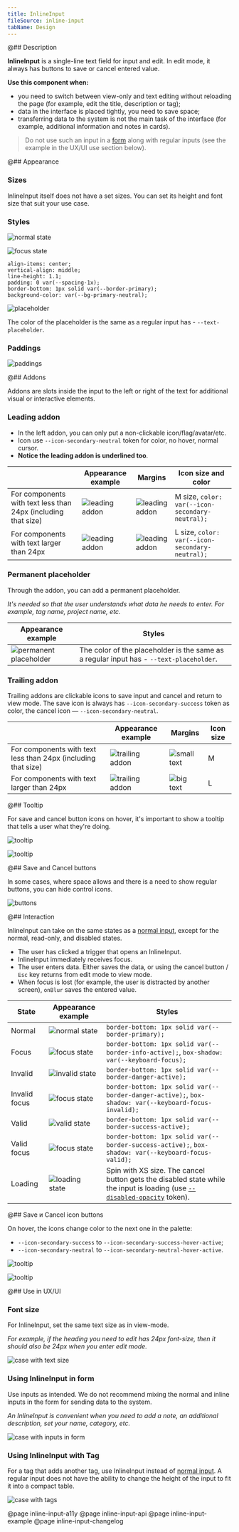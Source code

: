 ```yaml
---
title: InlineInput
fileSource: inline-input
tabName: Design
---
```


@## Description

**InlineInput** is a single-line text field for input and edit. In edit mode, it always has buttons to save or cancel entered value.

**Use this component when:**

- you need to switch between view-only and text editing without reloading the page (for example, edit the title, description or tag);
- data in the interface is placed tightly, you need to save space;
- transferring data to the system is not the main task of the interface (for example, additional information and notes in cards).

> Do not use such an input in a [form](/patterns/form/) along with regular inputs (see the example in the UX/UI use section below).

@## Appearance

### Sizes

InlineInput itself does not have a set sizes. You can set its height and font size that suit your use case.

### Styles

![normal state](static/normal.png)

![focus state](static/focus.png)

```
align-items: center;
vertical-align: middle;
line-height: 1.1;
padding: 0 var(--spacing-1x);
border-bottom: 1px solid var(--border-primary);
background-color: var(--bg-primary-neutral);
```

![placeholder](static/normal-placeholder.png)

The color of the placeholder is the same as a regular input has - `--text-placeholder`.

### Paddings

![paddings](static/paddings.png)

@## Addons

Addons are slots inside the input to the left or right of the text for additional visual or interactive elements.

### Leading addon

- In the left addon, you can only put a non-clickable icon/flag/avatar/etc.
- Icon use `--icon-secondary-neutral` token for color, no hover, normal cursor.
- **Notice the leading addon is underlined too**.

|                                                               | Appearance example                               | Margins                                                | Icon size and color                             |
| ------------------------------------------------------------- | ------------------------------------------------ | ------------------------------------------------------ | ----------------------------------------------- |
| For components with text less than 24px (including that size) | ![leading addon](static/leading-addon-focus.png) | ![leading addon](static/leading-addon-margins.png)     | M size, `color: var(--icon-secondary-neutral);` |
| For components with text larger than 24px                     | ![leading addon](static/leading-addon-big.png)   | ![leading addon](static/leading-addon-big-margins.png) | L size, `color: var(--icon-secondary-neutral);` |

### Permanent placeholder

Through the addon, you can add a permanent placeholder.

_It's needed so that the user understands what data he needs to enter. For example, tag name, project name, etc._

| Appearance example                                         | Styles                                                                                  |
| ---------------------------------------------------------- | --------------------------------------------------------------------------------------- |
| ![permanent placeholder](static/permanent-placeholder.png) | The color of the placeholder is the same as a regular input has - `--text-placeholder`. |

### Trailing addon

Trailing addons are clickable icons to save input and cancel and return to view mode.
The save icon is always has `--icon-secondary-success` token as color, the cancel icon — `--icon-secondary-neutral`.

|                                                               | Appearance example                                       | Margins                              | Icon size |
| ------------------------------------------------------------- | -------------------------------------------------------- | ------------------------------------ | --------- |
| For components with text less than 24px (including that size) | ![trailing addon](static/trailing-addon-margins.png)     | ![small text](static/small-text.png) | M         |
| For components with text larger than 24px                     | ![trailing addon](static/trailing-addon-big-margins.png) | ![big text](static/big-text.png)     | L         |

@## Tooltip

For save and cancel button icons on hover, it's important to show a tooltip that tells a user what they're doing.

![tooltip](static/tooltip2.png)

![tooltip](static/tooltip1.png)

@## Save and Cancel buttons

In some cases, where space allows and there is a need to show regular buttons, you can hide control icons.

![buttons](static/buttons.png)

@## Interaction

InlineInput can take on the same states as a [normal input](/components/input/), except for the normal, read-only, and disabled states.

- The user has clicked a trigger that opens an InlineInput.
- InlineInput immediately receives focus.
- The user enters data. Either saves the data, or using the cancel button / `Esc` key returns from edit mode to view mode.
- When focus is lost (for example, the user is distracted by another screen), `onBlur` saves the entered value.

| State         | Appearance example                       | Styles                                                                                                                                             |
| ------------- | ---------------------------------------- | -------------------------------------------------------------------------------------------------------------------------------------------------- |
| Normal        | ![normal state](static/normal.png)       | `border-bottom: 1px solid var(--border-primary);`                                                                                                  |
| Focus         | ![focus state](static/focus.png)         | `border-bottom: 1px solid var(--border-info-active);`, `box-shadow: var(--keyboard-focus);`                                                        |
| Invalid       | ![invalid state](static/invalid.png)     | `border-bottom: 1px solid var(--border-danger-active);`                                                                                            |
| Invalid focus | ![focus state](static/invalid-focus.png) | `border-bottom: 1px solid var(--border-danger-active);`, `box-shadow: var(--keyboard-focus-invalid);`                                              |
| Valid         | ![valid state](static/valid.png)         | `border-bottom: 1px solid var(--border-success-active);`                                                                                           |
| Valid focus   | ![focus state](static/valid-focus.png)   | `border-bottom: 1px solid var(--border-success-active);`, `box-shadow: var(--keyboard-focus-valid);`                                               |
| Loading       | ![loading state](static/loading.png)     | Spin with XS size. The cancel button gets the disabled state while the input is loading (use [`--disabled-opacity`](/style/design-tokens/) token). |

@## Save и Cancel icon buttons

On hover, the icons change color to the next one in the palette:

- `--icon-secondary-success` to `--icon-secondary-success-hover-active`;
- `--icon-secondary-neutral` to `--icon-secondary-neutral-hover-active`.

![tooltip](static/tooltip2.png)

![tooltip](static/tooltip1.png)

@## Use in UX/UI

### Font size

For InlineInput, set the same text size as in view-mode.

_For example, if the heading you need to edit has 24px font-size, then it should also be 24px when you enter edit mode._

![case with text size](static/inline-size-yes-no.png)

### Using InlineInput in form

Use inputs as intended. We do not recommend mixing the normal and inline inputs in the form for sending data to the system.

_An InlineInput is convenient when you need to add a note, an additional description, set your name, category, etc._

![case with inputs in form](static/inline-yes-no.png)

### Using InlineInput with Tag

For a tag that adds another tag, use InlineInput instead of [normal input](/components/input/). A regular input does not have the ability to change the height of the input to fit it into a compact table.

![case with tags](static/inline-tag-yes-no.png)

@page inline-input-a11y
@page inline-input-api
@page inline-input-example
@page inline-input-changelog
